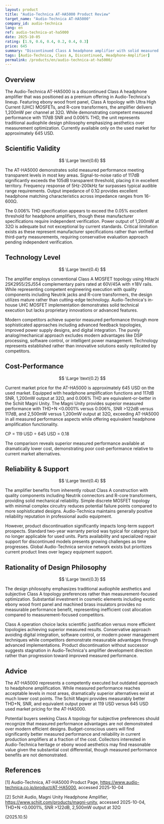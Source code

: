 ```yaml
---
layout: product
title: "Audio-Technica AT-HA5000 Product Review"
target_name: "Audio-Technica AT-HA5000"
company_id: audio-technica
lang: en
ref: audio-technica-at-ha5000
date: 2025-10-05
rating: [1.9, 0.6, 0.4, 0.2, 0.4, 0.3]
price: 645
summary: "Discontinued Class A headphone amplifier with solid measured performance but outdated design approach and poor cost-performance relative to modern alternatives."
tags: [Audio-Technica, Class A, Discontinued, Headphone-Amplifier]
permalink: /products/en/audio-technica-at-ha5000/
---
```

## Overview

The Audio-Technica AT-HA5000 is a discontinued Class A headphone amplifier that was positioned as a premium offering in Audio-Technica's lineup. Featuring ebony wood front panel, Class A topology with Ultra High Current (UHC) MOSFETs, and R-core transformers, the amplifier delivers 1,200mW per channel at 32Ω. While demonstrating competent measured performance with 117dB SNR and 0.006% THD, the unit represents traditional audiophile design philosophy emphasizing aesthetics over measurement optimization. Currently available only on the used market for approximately 645 USD.

## Scientific Validity

$$ \Large \text{0.6} $$

The AT-HA5000 demonstrates solid measured performance meeting transparent levels in most key areas. Signal-to-noise ratio of 117dB significantly exceeds the 105dB transparent threshold, placing it in excellent territory. Frequency response of 5Hz-200kHz far surpasses typical audible range requirements. Output impedance of 0.1Ω provides excellent headphone matching characteristics across impedance ranges from 16-600Ω.

The 0.006% THD specification appears to exceed the 0.05% excellent threshold for headphone amplifiers, though these manufacturer specifications require independent verification. Power output of 1,200mW at 32Ω is adequate but not exceptional by current standards. Critical limitation exists as these represent manufacturer specifications rather than verified third-party measurements, requiring conservative evaluation approach pending independent verification.

## Technology Level

$$ \Large \text{0.4} $$

The amplifier employs conventional Class A MOSFET topology using Hitachi 2SK2955/2SJ554 complementary pairs rated at 60V/45A with ±18V rails. While representing competent engineering execution with quality components including Neutrik jacks and R-core transformers, the design utilizes mature rather than cutting-edge technology. Audio-Technica's in-house UHC MOSFET implementation demonstrates solid technical execution but lacks proprietary innovations or advanced features.

Modern competitors achieve superior measured performance through more sophisticated approaches including advanced feedback topologies, improved power supply designs, and digital integration. The purely analog/mechanical approach excludes modern advantages like DSP processing, software control, or intelligent power management. Technology represents established rather than innovative solutions easily replicated by competitors.

## Cost-Performance

$$ \Large \text{0.2} $$

Current market price for the AT-HA5000 is approximately 645 USD on the used market. Equipped with headphone amplification functions and 117dB SNR, 1,200mW output at 32Ω, and 0.006% THD are equivalent-or-better in the Schiit Magni Unity. The Magni Unity provides superior measured performance with THD+N <0.0001% versus 0.006%, SNR >122dB versus 117dB, and 2,500mW versus 1,200mW output at 32Ω, exceeding AT-HA5000 in all measured performance aspects while offering equivalent headphone amplification functionality.

CP = 119 USD ÷ 645 USD = 0.18

The comparison reveals superior measured performance available at dramatically lower cost, demonstrating poor cost-performance relative to current market alternatives.

## Reliability & Support

$$ \Large \text{0.4} $$

The amplifier benefits from inherently robust Class A construction with quality components including Neutrik connectors and R-core transformers, providing solid mechanical reliability. Simple discrete MOSFET topology with minimal complex circuitry reduces potential failure points compared to more sophisticated designs. Audio-Technica maintains generally positive reliability reputation in professional audio equipment.

However, product discontinuation significantly impacts long-term support prospects. Standard two-year warranty period was typical for category but no longer applicable for used units. Parts availability and specialized repair support for discontinued models presents growing challenges as time progresses. Global Audio-Technica service network exists but prioritizes current product lines over legacy equipment support.

## Rationality of Design Philosophy

$$ \Large \text{0.3} $$

The design philosophy emphasizes traditional audiophile aesthetics and subjective Class A topology preferences rather than measurement-focused optimization. Substantial investment in cosmetic elements including exotic ebony wood front panel and machined brass insulators provides no measurable performance benefit, representing inefficient cost allocation compared to measurement-focused competitors.

Class A operation choice lacks scientific justification versus more efficient topologies achieving superior measured results. Conservative approach avoiding digital integration, software control, or modern power management techniques while competitors demonstrate measurable advantages through advanced implementations. Product discontinuation without successor suggests stagnation in Audio-Technica's amplifier development direction rather than progression toward improved measured performance.

## Advice

The AT-HA5000 represents a competently executed but outdated approach to headphone amplification. While measured performance reaches acceptable levels in most areas, dramatically superior alternatives exist at much lower cost points. The Schiit Magni provides measurably better THD+N, SNR, and equivalent output power at 119 USD versus 645 USD used market pricing for the AT-HA5000.

Potential buyers seeking Class A topology for subjective preferences should recognize that measured performance advantages are not demonstrated over modern efficient designs. Budget-conscious users will find significantly better measured performance and reliability in current production amplifiers at a fraction of the cost. Collectors interested in Audio-Technica heritage or ebony wood aesthetics may find reasonable value given the substantial cost differential, though measured performance benefits are not demonstrated.

## References

[1] Audio-Technica, AT-HA5000 Product Page, https://www.audio-technica.co.jp/product/AT-HA5000, accessed 2025-10-04

[2] Schiit Audio, Magni Unity Headphone Amplifier, https://www.schiit.com/products/magni-unity, accessed 2025-10-04, THD+N <0.0001%, SNR >122dB, 2,500mW output at 32Ω

(2025.10.5)